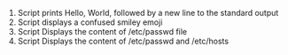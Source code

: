 1. Script prints Hello, World, followed by a new line to the standard output
2. Script displays a confused smiley emoji
3. Script Displays the content of /etc/passwd file
4. Script Displays the content of /etc/passwd and /etc/hosts
